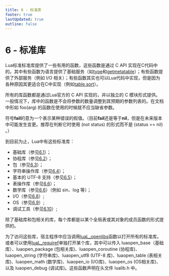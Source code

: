 ```yaml
---
title: 6 - 标准库
footer: true
lastUpdated: true
outline: false
---
```

# 6 - 标准库
Lua标准标准库提供了一些有用的函数，这些函数是通过 C API 实现在C代码中的。其中有些函数为语言提供了基础服务（如[type](/6.1#type)和[getmetatable](/6.1#getmetatable)）；有些函数提供了外部服务（例如 I/O 相关）；有些函数其实也可以Lua代码中实现，但是因为各种原因其更适合在C中实现（例如[table.sort](/6.6#table.sort)）。

所有的库函数都是通过Lua官方的 C API 实现的，并以独立的 C 模块形式提供。一般情况下，库中的函数是不会将参数的数量调整到其预期的参数列表的。在文档中形如 foo(arg) 的函数在使用的时候就不应当缺省参数。

符号**fail**的意为一个表示某种错误的假值。（目前**fail**还是等于**nil**，但是在未来版本中可能发生变更。推荐在判断它时使用 (not status) 的形式而不是 (status == nil) 。）

到目前为止，Lua中有这些标准库：
* 基础库（参见[6.1](/6.1)）；
* 协程库（参见[6.2](/6.2)）；
* 包（参见[6.3](/6.3)）；
* 字符串操作库（参见[6.4](/6.4)）；
* 基本的 UTF-8 支持（参见[6.5](/6.5)）；
* 表操作库（参见[6.6](/6.6)）；
* 数学库（参见[6.6](/6.6)）（例如 sin、log 等）；
* I/O（参见[6.8](/6.8)）;
* OS（参见[6.9](/6.9)）;
* 调试工具（参见[6.10](/6.10)）;

除了基础库和包相关的库，每个库都是以某个全局表或其对象的成员函数的形式提供的。

为了访问这些库，宿主程序中应当调用[luaL_openlibs](/5.1#luaL_openlibs)函数以打开所有的标准库。或者可以使用[luaL_requiref](/5.1#luaL_requiref)单独打开某个库，其中可以传入 luaopen_base（基础库）、luaopen_package (包相关库)、luaopen_coroutine (协程库)、luaopen_string (字符串库)、luaopen_utf8 (UTF-8 库)、luaopen_table (表相关库)、luaopen_math (数学库)、luaopen_io (I/O库)、luaopen_os (OS相关库)、以及 luaopen_debug (调试库)。这些函数声明在头文件 lualib.h 中。
